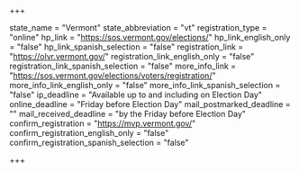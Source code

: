 +++

state_name = "Vermont"
state_abbreviation = "vt"
registration_type = "online"
hp_link = "https://sos.vermont.gov/elections/"
hp_link_english_only = "false"
hp_link_spanish_selection = "false"
registration_link = "https://olvr.vermont.gov/"
registration_link_english_only = "false"
registration_link_spanish_selection = "false"
more_info_link = "https://sos.vermont.gov/elections/voters/registration/"
more_info_link_english_only = "false"
more_info_link_spanish_selection = "false"
ip_deadline = "Available up to and including on Election Day"
online_deadline = "Friday before Election Day"
mail_postmarked_deadline = ""
mail_received_deadline = "by the Friday before Election Day"
confirm_registration = "https://mvp.vermont.gov/"
confirm_registration_english_only = "false"
confirm_registration_spanish_selection = "false"

+++
